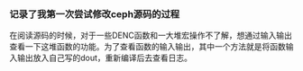 ### 记录了我第一次尝试修改ceph源码的过程

在阅读源码的时候，对于一些DENC函数和一大堆宏操作不了解，想通过输入输出查看一下这堆函数的功能。为了查看函数的输入输出，其中一个方法就是将函数输入输出放入自己写的dout，重新编译后去查看日志。

